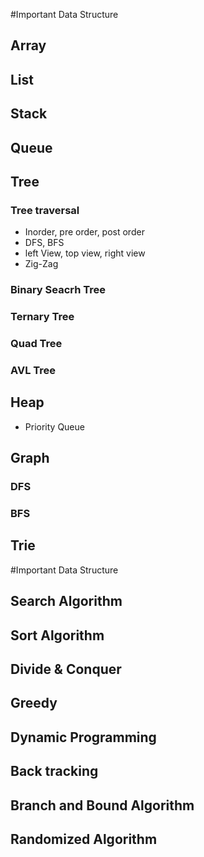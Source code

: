 #Important Data Structure
## Array
## List
## Stack
## Queue
## Tree
### Tree traversal
- Inorder, pre order, post order
- DFS, BFS
- left View, top view, right view
- Zig-Zag

### Binary Seacrh Tree
### Ternary Tree
### Quad Tree
### AVL Tree

## Heap
- Priority Queue
## Graph
### DFS
### BFS
## Trie
   
#Important Data Structure
## Search Algorithm
## Sort Algorithm
## Divide & Conquer
## Greedy
## Dynamic Programming
## Back tracking
## Branch and Bound Algorithm
## Randomized Algorithm
